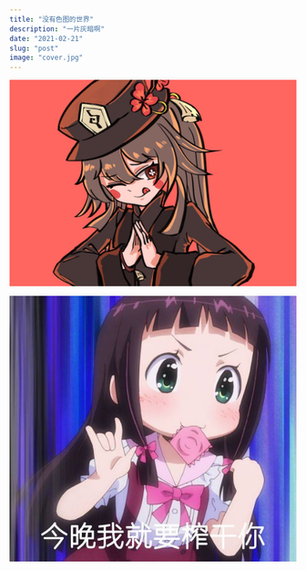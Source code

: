 ```yaml
---
title: "没有色图的世界"
description: "一片灰暗啊"
date: "2021-02-21"
slug: "post"
image: "cover.jpg"
---
```


![胡桃](1.jpg)   

![新仓绫音](2.jpg)